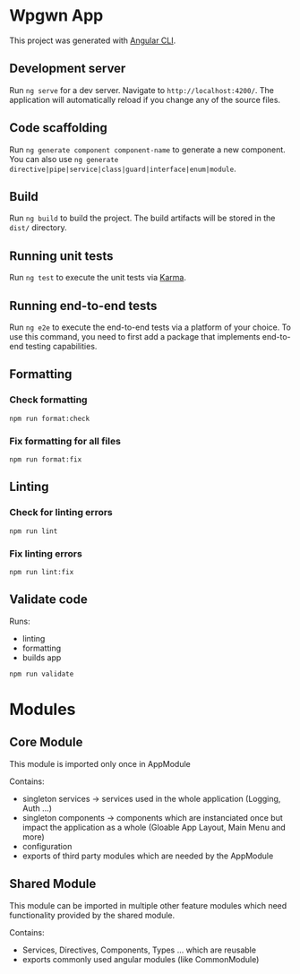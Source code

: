 # Wpgwn App

This project was generated with [Angular CLI](https://github.com/angular/angular-cli).

## Development server

Run `ng serve` for a dev server. Navigate to `http://localhost:4200/`. The application will automatically reload if you change any of the source files.

## Code scaffolding

Run `ng generate component component-name` to generate a new component. You can also use `ng generate directive|pipe|service|class|guard|interface|enum|module`.

## Build

Run `ng build` to build the project. The build artifacts will be stored in the `dist/` directory.

## Running unit tests

Run `ng test` to execute the unit tests via [Karma](https://karma-runner.github.io).

## Running end-to-end tests

Run `ng e2e` to execute the end-to-end tests via a platform of your choice. To use this command, you need to first add a package that implements end-to-end testing capabilities.

## Formatting

### Check formatting

`npm run format:check`

### Fix formatting for all files

`npm run format:fix`

## Linting

### Check for linting errors

`npm run lint`

### Fix linting errors

`npm run lint:fix`

## Validate code

Runs:

- linting
- formatting
- builds app

`npm run validate`

# Modules

## Core Module

This module is imported only once in AppModule

Contains:

- singleton services -> services used in the whole application (Logging, Auth ...)
- singleton components -> components which are instanciated once but impact the application as a whole (Gloable App Layout, Main Menu and more)
- configuration
- exports of third party modules which are needed by the AppModule

## Shared Module

This module can be imported in multiple other feature modules which need functionality provided by the shared module.

Contains:

- Services, Directives, Components, Types ... which are reusable
- exports commonly used angular modules (like CommonModule)

